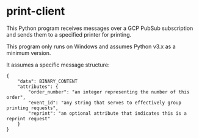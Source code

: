 # print-client

This Python program receives messages over a GCP PubSub subscription and sends them to a specified printer for printing. 

This program only runs on Windows and assumes Python v3.x as a minimum version.

It assumes a specific message structure:
```
{
    "data": BINARY_CONTENT
    "attributes": {
        "order_number": "an integer representing the number of this order",
        "event_id": "any string that serves to effectively group printing requests",
        "reprint": "an optional attribute that indicates this is a reprint request"
    }
}
```
